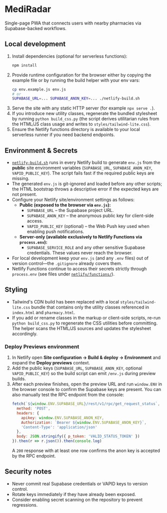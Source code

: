 # MediRadar

Single-page PWA that connects users with nearby pharmacies via Supabase-backed workflows.

## Local development

1. Install dependencies (optional for serverless functions):
   ```bash
   npm install
   ```
2. Provide runtime configuration for the browser either by copying the example file or by running the build helper with your env vars:
   ```bash
   cp env.example.js env.js
   # or
   SUPABASE_URL=... SUPABASE_ANON_KEY=... ./netlify-build.sh
   ```
3. Serve the site with any static HTTP server (for example `npx serve .`).
4. If you introduce new utility classes, regenerate the bundled stylesheet by running `python build_css.py` (the script derives utilitarian rules from the HTML/JS class usage and writes to `styles/tailwind-lite.css`).
5. Ensure the Netlify functions directory is available to your local serverless runner if you need backend endpoints.

## Environment & Secrets

- [`netlify-build.sh`](./netlify-build.sh) runs in every Netlify build to generate `env.js` from the **public** site environment variables (`SUPABASE_URL`, `SUPABASE_ANON_KEY`, `VAPID_PUBLIC_KEY`). The script fails fast if the required public keys are missing.
- The generated `env.js` is git-ignored and loaded before any other scripts; the HTML bootstrap throws a descriptive error if the expected keys are not present.
- Configure your Netlify site/environment settings as follows:
  - **Public (exposed to the browser via `env.js`):**
    - `SUPABASE_URL` – the Supabase project URL.
    - `SUPABASE_ANON_KEY` – the anonymous public key for client-side access.
    - `VAPID_PUBLIC_KEY` (optional) – the Web Push key used when enabling push notifications.
  - **Server-only (available exclusively to Netlify Functions via `process.env`):**
    - `SUPABASE_SERVICE_ROLE` and any other sensitive Supabase credentials. These values never reach the browser.
- For local development keep your `env.js` (and any `.env` files) out of version control—the `.gitignore` already covers them.
- Netlify Functions continue to access their secrets strictly through `process.env` (see files under [`netlify/functions/`](./netlify/functions)).

## Styling

- Tailwind's CDN build has been replaced with a local `styles/tailwind-lite.css` bundle that contains only the utility classes referenced in `index.html` and `pharmacy.html`.
- If you add or rename classes in the markup or client-side scripts, re-run `python build_css.py` to regenerate the CSS utilities before committing. The helper scans the HTML/JS sources and updates the stylesheet accordingly.

### Deploy Previews environment

1. In Netlify open **Site configuration → Build & deploy → Environment** and expand the **Deploy previews** context.
2. Add the public keys (`SUPABASE_URL`, `SUPABASE_ANON_KEY`, optional `VAPID_PUBLIC_KEY`) so the build script can emit `/env.js` during preview builds.
3. After each preview finishes, open the preview URL and run `window.ENV` in the browser console to confirm the Supabase keys are present. You can also manually test the RPC endpoint from the console:
   ```js
   fetch(`${window.ENV.SUPABASE_URL}/rest/v1/rpc/get_request_status`, {
     method: 'POST',
     headers: {
       apikey: window.ENV.SUPABASE_ANON_KEY,
       Authorization: `Bearer ${window.ENV.SUPABASE_ANON_KEY}`,
       'Content-Type': 'application/json'
     },
     body: JSON.stringify({ p_token: 'VALID_STATUS_TOKEN' })
   }).then(r => r.json()).then(console.log)
   ```
   A `200` response with at least one row confirms the anon key is accepted by the RPC endpoint.

## Security notes

- Never commit real Supabase credentials or VAPID keys to version control.
- Rotate keys immediately if they have already been exposed.
- Consider enabling secret scanning on the repository to prevent regressions.
